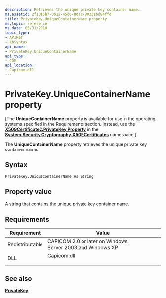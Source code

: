 ```yaml
---
description: Retrieves the unique private key container name.
ms.assetid: 2f1315b7-0b12-45d6-8dac-80331bd84ffd
title: PrivateKey.UniqueContainerName property
ms.topic: reference
ms.date: 05/31/2018
topic_type:
- APIRef
- kbSyntax
api_name:
- PrivateKey.UniqueContainerName
api_type:
- COM
api_location:
- Capicom.dll
---
```


# PrivateKey.UniqueContainerName property

\[The **UniqueContainerName** property is available for use in the operating systems specified in the Requirements section. Instead, use the [**X509Certificate2.PrivateKey Property**](/dotnet/api/system.security.cryptography.x509certificates.x509certificate2.privatekey?view=netcore-3.1&preserve-view=true) in the [**System.Security.Cryptography.X509Certificates**](/dotnet/api/system.security.cryptography.x509certificates.publickey.-ctor?view=netcore-3.1&preserve-view=true) namespace.\]

The **UniqueContainerName** property retrieves the unique private key container name.

## Syntax


```VB
PrivateKey.UniqueContainerName As String
```



## Property value

A string that contains the unique private key container name.

## Requirements



| Requirement | Value |
|----------------------------|----------------------------------------------------------------------------------------|
| Redistributable<br/> | CAPICOM 2.0 or later on Windows Server 2003 and Windows XP<br/>                  |
| DLL<br/>             | <dl> <dt>Capicom.dll</dt> </dl> |



## See also

<dl> <dt>

[**PrivateKey**](privatekey.md)
</dt> </dl>

 

 
